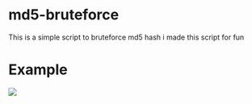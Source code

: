 # md5-bruteforce
This is a simple script to bruteforce md5 hash i made this script for fun
# Example

<img src="https://github.com/EH30/md5-bruteforce/example.png" /> </br>
